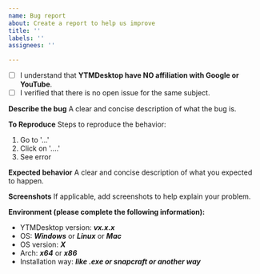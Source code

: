 ```yaml
---
name: Bug report
about: Create a report to help us improve
title: ''
labels: ''
assignees: ''

---
```


- [ ] I understand that **YTMDesktop have NO affiliation with Google or YouTube**.
- [ ] I verified that there is no open issue for the same subject.

**Describe the bug**
A clear and concise description of what the bug is.

**To Reproduce**
Steps to reproduce the behavior:
1. Go to '...'
2. Click on '....'
3. See error

**Expected behavior**
A clear and concise description of what you expected to happen.

**Screenshots**
If applicable, add screenshots to help explain your problem.

**Environment (please complete the following information):**
 <!-- !!!!! If you are using a build from the development branch, please instead include the commit hash you are on -->
 * YTMDesktop version: ***vx.x.x***
 * OS: ***Windows*** or ***Linux*** or ***Mac***
 * OS version: ***X***
 * Arch: ***x64*** or ***x86***
* Installation way: ***like .exe or snapcraft or another way***
